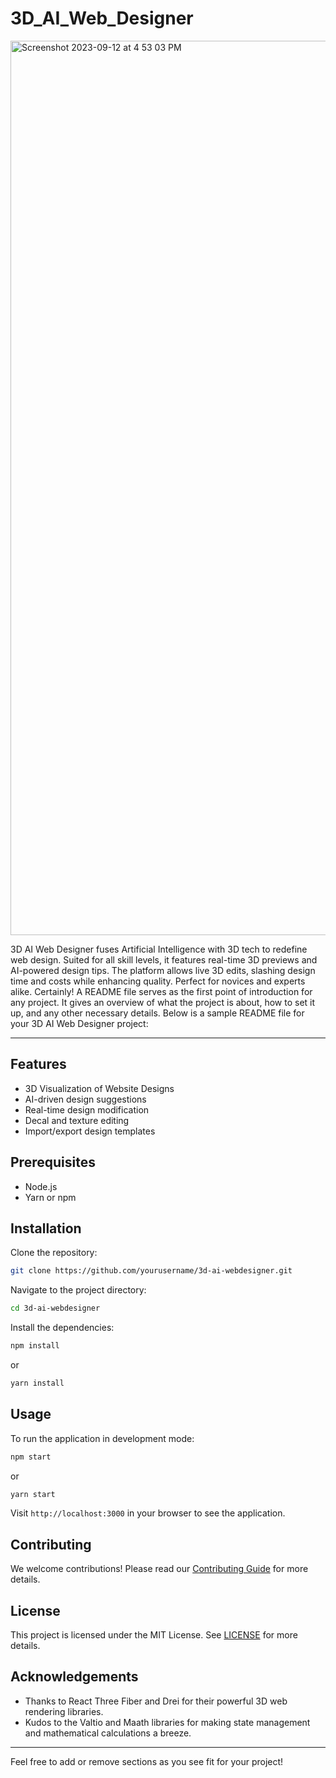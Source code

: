 # 3D_AI_Web_Designer
<img width="1431" alt="Screenshot 2023-09-12 at 4 53 03 PM" src="https://github.com/Marlvin12/3D_AI_Web_Designer/assets/122947486/3292a889-2436-4d47-a652-33c3d084acb2">




3D AI Web Designer fuses Artificial Intelligence with 3D tech to redefine web design. Suited for all skill levels, it features real-time 3D previews and AI-powered design tips. The platform allows live 3D edits, slashing design time and costs while enhancing quality. Perfect for novices and experts alike.
Certainly! A README file serves as the first point of introduction for any project. It gives an overview of what the project is about, how to set it up, and any other necessary details. Below is a sample README file for your 3D AI Web Designer project:

---
## Features

- 3D Visualization of Website Designs
- AI-driven design suggestions
- Real-time design modification
- Decal and texture editing
- Import/export design templates

## Prerequisites

- Node.js
- Yarn or npm

## Installation

Clone the repository:

```bash
git clone https://github.com/yourusername/3d-ai-webdesigner.git
```

Navigate to the project directory:

```bash
cd 3d-ai-webdesigner
```

Install the dependencies:

```bash
npm install
```

or

```bash
yarn install
```

## Usage

To run the application in development mode:

```bash
npm start
```

or

```bash
yarn start
```

Visit `http://localhost:3000` in your browser to see the application.

## Contributing

We welcome contributions! Please read our [Contributing Guide](CONTRIBUTING.md) for more details.

## License

This project is licensed under the MIT License. See [LICENSE](LICENSE) for more details.

## Acknowledgements

- Thanks to React Three Fiber and Drei for their powerful 3D web rendering libraries.
- Kudos to the Valtio and Maath libraries for making state management and mathematical calculations a breeze.

---

Feel free to add or remove sections as you see fit for your project!

